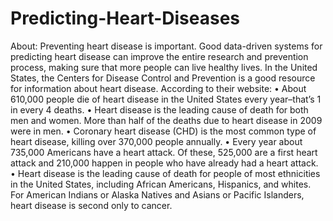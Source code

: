 # Predicting-Heart-Diseases
About:
Preventing heart disease is important. Good data-driven systems for predicting heart disease can improve the entire research and prevention process, making sure that more people can live healthy lives.
In the United States, the Centers for Disease Control and Prevention is a good resource for information about heart disease. According to their website:
•	About 610,000 people die of heart disease in the United States every year–that’s 1 in every 4 deaths.
•	Heart disease is the leading cause of death for both men and women. More than half of the deaths due to heart disease in 2009 were in men.
•	Coronary heart disease (CHD) is the most common type of heart disease, killing over 370,000 people annually.
•	Every year about 735,000 Americans have a heart attack. Of these, 525,000 are a first heart attack and 210,000 happen in people who have already had a heart attack.
•	Heart disease is the leading cause of death for people of most ethnicities in the United States, including African Americans, Hispanics, and whites. For American Indians or Alaska Natives and Asians or Pacific Islanders, heart disease is second only to cancer.
 
